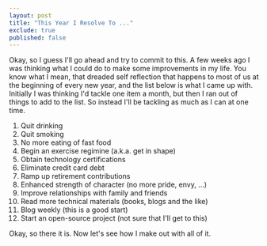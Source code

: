 ```yaml
---
layout: post
title: "This Year I Resolve To ..."
exclude: true
published: false
---
```


Okay, so I guess I'll go ahead and try to commit to this. A few weeks ago I was thinking what I could do to make some improvements in my life. You know what I mean, that dreaded self reflection that happens to most of us at the beginning of every new year, and the list below is what I came up with. Initially I was thinking I'd tackle one item a month, but then I ran out of things to add to the list. So instead I'll be tackling as much as I can at one time.

1. Quit drinking
2. Quit smoking
3. No more eating of fast food
4. Begin an exercise regimine (a.k.a. get in shape)
5. Obtain technology certifications
6. Eliminate credit card debt
7. Ramp up retirement contributions
8. Enhanced strength of character (no more pride, envy, ...)
9. Improve relationships with family and friends
10. Read more technical materials (books, blogs and the like)
11. Blog weekly (this is a good start)
12. Start an open-source project (not sure that I'll get to this)

Okay, so there it is. Now let's see how I make out with all of it.